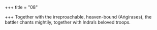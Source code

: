 +++
title = "08"

+++
Together with the irreproachable, heaven-bound (Aṅgirases), the battler  chants mightily,
together with Indra’s beloved troops.